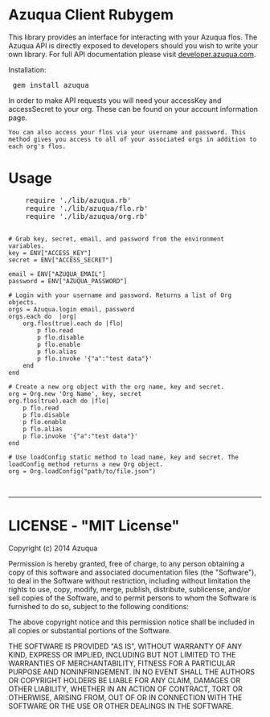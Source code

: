 <h1>Azuqua Client Rubygem</h1>
<p>
	This library provides an interface for interacting with your Azuqua flos.
	The Azuqua API is directly exposed to developers should you wish to write your own library.
	For full API documentation please visit <a href="//developer.azuqua.com">developer.azuqua.com</a>.
</p>
<p>
	Installation:
	<pre> gem install azuqua </pre>
</p>
<p>
	In order to make API requests you will need your accessKey and accessSecret to your org.
	These can be found on your account information page. 

	You can also access your flos via your username and password. This method gives you access to all of your associated orgs in addition to each org's flos.
</p>
<h1>Usage</h1>
<pre>
	require './lib/azuqua.rb'
	require './lib/azuqua/flo.rb'
	require './lib/azuqua/org.rb'

	# Grab key, secret, email, and password from the environment variables.
	key = ENV["ACCESS_KEY"]
	secret = ENV["ACCESS_SECRET"]

	email = ENV["AZUQUA_EMAIL"]
	password = ENV["AZUQUA_PASSWORD"]

	# Login with your username and password. Returns a list of Org objects.
	orgs = Azuqua.login email, password
	orgs.each do  |org|
		org.flos(true).each do |flo| 
			p flo.read
			p flo.disable
			p flo.enable
			p flo.alias
			p flo.invoke '{"a":"test data"}'
		end
	end

	# Create a new org object with the org name, key and secret.
	org = Org.new 'Org Name', key, secret
	org.flos(true).each do |flo| 
		p flo.read
		p flo.disable
		p flo.enable
		p flo.alias
		p flo.invoke '{"a":"test data"}'
	end

	# Use loadConfig static method to load name, key and secret. The loadConfig method returns a new Org object.
	org = Org.loadConfig("path/to/file.json")
</pre>
<hr>
<h1>LICENSE - "MIT License"</h1>
Copyright (c) 2014 Azuqua

Permission is hereby granted, free of charge, to any person obtaining a copy
of this software and associated documentation files (the "Software"), to deal
in the Software without restriction, including without limitation the rights
to use, copy, modify, merge, publish, distribute, sublicense, and/or sell
copies of the Software, and to permit persons to whom the Software is
furnished to do so, subject to the following conditions:

The above copyright notice and this permission notice shall be included in
all copies or substantial portions of the Software.

THE SOFTWARE IS PROVIDED "AS IS", WITHOUT WARRANTY OF ANY KIND, EXPRESS OR
IMPLIED, INCLUDING BUT NOT LIMITED TO THE WARRANTIES OF MERCHANTABILITY,
FITNESS FOR A PARTICULAR PURPOSE AND NONINFRINGEMENT. IN NO EVENT SHALL THE
AUTHORS OR COPYRIGHT HOLDERS BE LIABLE FOR ANY CLAIM, DAMAGES OR OTHER
LIABILITY, WHETHER IN AN ACTION OF CONTRACT, TORT OR OTHERWISE, ARISING FROM,
OUT OF OR IN CONNECTION WITH THE SOFTWARE OR THE USE OR OTHER DEALINGS IN
THE SOFTWARE.
